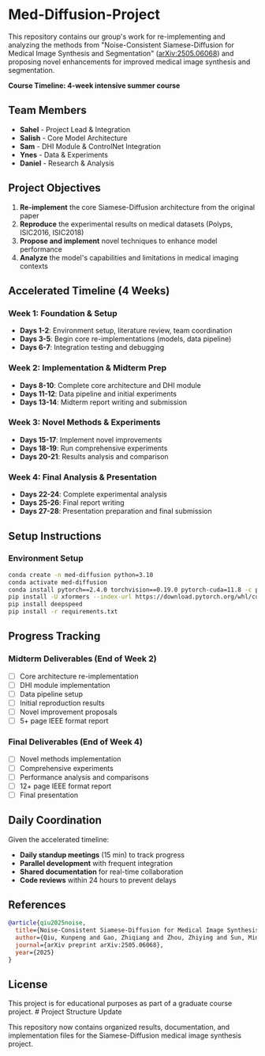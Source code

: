 # Med-Diffusion-Project

This repository contains our group's work for re-implementing and analyzing the methods from "Noise-Consistent Siamese-Diffusion for Medical Image Synthesis and Segmentation" ([arXiv:2505.06068](https://arxiv.org/abs/2505.06068)) and proposing novel enhancements for improved medical image synthesis and segmentation.

**Course Timeline: 4-week intensive summer course**

## Team Members
- **Sahel** - Project Lead & Integration
- **Salish** - Core Model Architecture  
- **Sam** - DHI Module & ControlNet Integration
- **Ynes** - Data & Experiments
- **Daniel** - Research & Analysis

## Project Objectives
1. **Re-implement** the core Siamese-Diffusion architecture from the original paper
2. **Reproduce** the experimental results on medical datasets (Polyps, ISIC2016, ISIC2018)
3. **Propose and implement** novel techniques to enhance model performance
4. **Analyze** the model's capabilities and limitations in medical imaging contexts

## Accelerated Timeline (4 Weeks)

### Week 1: Foundation & Setup
- **Days 1-2**: Environment setup, literature review, team coordination
- **Days 3-5**: Begin core re-implementations (models, data pipeline)
- **Days 6-7**: Integration testing and debugging

### Week 2: Implementation & Midterm Prep
- **Days 8-10**: Complete core architecture and DHI module
- **Days 11-12**: Data pipeline and initial experiments
- **Days 13-14**: Midterm report writing and submission

### Week 3: Novel Methods & Experiments
- **Days 15-17**: Implement novel improvements
- **Days 18-19**: Run comprehensive experiments
- **Days 20-21**: Results analysis and comparison

### Week 4: Final Analysis & Presentation
- **Days 22-24**: Complete experimental analysis
- **Days 25-26**: Final report writing
- **Days 27-28**: Presentation preparation and final submission

## Setup Instructions

### Environment Setup
```bash
conda create -n med-diffusion python=3.10
conda activate med-diffusion
conda install pytorch==2.4.0 torchvision==0.19.0 pytorch-cuda=11.8 -c pytorch -c nvidia
pip install -U xformers --index-url https://download.pytorch.org/whl/cu118
pip install deepspeed
pip install -r requirements.txt
```

## Progress Tracking

### Midterm Deliverables (End of Week 2)
- [ ] Core architecture re-implementation
- [ ] DHI module implementation  
- [ ] Data pipeline setup
- [ ] Initial reproduction results
- [ ] Novel improvement proposals
- [ ] 5+ page IEEE format report

### Final Deliverables (End of Week 4)
- [ ] Novel methods implementation
- [ ] Comprehensive experiments
- [ ] Performance analysis and comparisons
- [ ] 12+ page IEEE format report
- [ ] Final presentation

## Daily Coordination
Given the accelerated timeline:
- **Daily standup meetings** (15 min) to track progress
- **Parallel development** with frequent integration
- **Shared documentation** for real-time collaboration
- **Code reviews** within 24 hours to prevent delays

## References
```bibtex
@article{qiu2025noise,
  title={Noise-Consistent Siamese-Diffusion for Medical Image Synthesis and Segmentation},
  author={Qiu, Kunpeng and Gao, Zhiqiang and Zhou, Zhiying and Sun, Mingjie and Guo, Yongxin},
  journal={arXiv preprint arXiv:2505.06068},
  year={2025}
}
```

## License
This project is for educational purposes as part of a graduate course project. # Project Structure Update

This repository now contains organized results, documentation, and implementation files for the Siamese-Diffusion medical image synthesis project.
